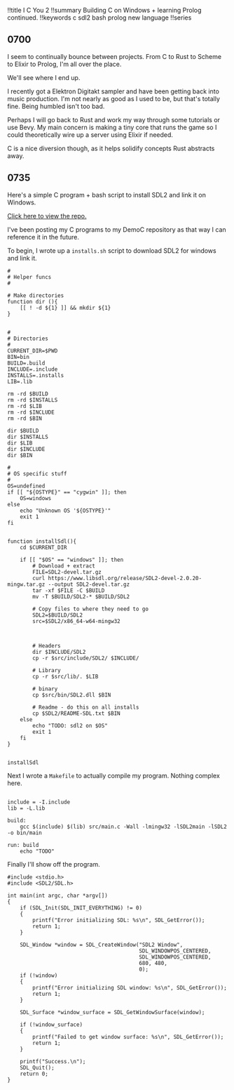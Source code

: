 !!title I C You 2
!!summary Building C on Windows + learning Prolog continued.
!!keywords c sdl2 bash prolog new language
!!series

## 0700

I seem to continually bounce between projects. From C to Rust to Scheme to Elixir to Prolog, I'm all over the place. 

We'll see where I end up. 

I recently got a Elektron Digitakt sampler and have been getting back into music production. I'm not nearly as good as I used to be, but that's totally fine. Being humbled isn't too bad.

Perhaps I will go back to Rust and work my way through some tutorials or use Bevy. My main concern is making a tiny core that runs the game so I could theoretically wire up a server using Elixir if needed. 

C is a nice diversion though, as it helps solidify concepts Rust abstracts away.

## 0735

Here's a simple C program + bash script to install SDL2 and link it on Windows.

[Click here to view the repo.](https://github.com/ericrobolson/DemoC/)

I've been posting my C programs to my DemoC repository as that way I can reference it in the future.


To begin, I wrote up a `installs.sh` script to download SDL2 for windows and link it. 

```
#
# Helper funcs
#

# Make directories
function dir (){
	[[ ! -d ${1} ]] && mkdir ${1}
}


#
# Directories
# 
CURRENT_DIR=$PWD
BIN=bin
BUILD=.build
INCLUDE=.include
INSTALLS=.installs
LIB=.lib

rm -rd $BUILD
rm -rd $INSTALLS
rm -rd $LIB
rm -rd $INCLUDE
rm -rd $BIN

dir $BUILD
dir $INSTALLS
dir $LIB
dir $INCLUDE
dir $BIN

#
# OS specific stuff
#
OS=undefined
if [[ "${OSTYPE}" == "cygwin" ]]; then
	OS=windows
else
	echo "Unknown OS '${OSTYPE}'"
	exit 1
fi


function installSdl(){
	cd $CURRENT_DIR

	if [[ "$OS" == "windows" ]]; then
		# Download + extract
		FILE=SDL2-devel.tar.gz
		curl https://www.libsdl.org/release/SDL2-devel-2.0.20-mingw.tar.gz --output SDL2-devel.tar.gz
		tar -xf $FILE -C $BUILD
		mv -T $BUILD/SDL2-* $BUILD/SDL2

		# Copy files to where they need to go
		SDL2=$BUILD/SDL2
		src=$SDL2/x86_64-w64-mingw32

		

		# Headers
		dir $INCLUDE/SDL2
		cp -r $src/include/SDL2/ $INCLUDE/

		# Library
		cp -r $src/lib/. $LIB

		# binary
		cp $src/bin/SDL2.dll $BIN

		# Readme - do this on all installs
		cp $SDL2/README-SDL.txt $BIN
	else 
		echo "TODO: sdl2 on $OS"
		exit 1
	fi
}


installSdl
```

Next I wrote a `Makefile` to actually compile my program. Nothing complex here.

```

include = -I.include
lib = -L.lib

build:
	gcc $(include) $(lib) src/main.c -Wall -lmingw32 -lSDL2main -lSDL2 -o bin/main

run: build
	echo "TODO"
```

Finally I'll show off the program.

```
#include <stdio.h>
#include <SDL2/SDL.h>

int main(int argc, char *argv[])
{
	if (SDL_Init(SDL_INIT_EVERYTHING) != 0)
	{
		printf("Error initializing SDL: %s\n", SDL_GetError());
		return 1;
	}

	SDL_Window *window = SDL_CreateWindow("SDL2 Window",
										  SDL_WINDOWPOS_CENTERED,
										  SDL_WINDOWPOS_CENTERED,
										  680, 480,
										  0);
	if (!window)
	{
		printf("Error initializing SDL window: %s\n", SDL_GetError());
		return 1;
	}

	SDL_Surface *window_surface = SDL_GetWindowSurface(window);

	if (!window_surface)
	{
		printf("Failed to get window surface: %s\n", SDL_GetError());
		return 1;
	}

	printf("Success.\n");
	SDL_Quit();
	return 0;
}
```



